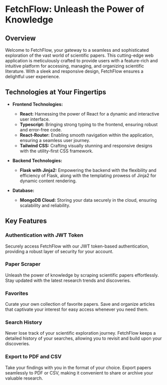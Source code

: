 # FetchFlow: Unleash the Power of Knowledge

## Overview
Welcome to FetchFlow, your gateway to a seamless and sophisticated exploration of the vast world of scientific papers. This cutting-edge web application is meticulously crafted to provide users with a feature-rich and intuitive platform for accessing, managing, and organizing scientific literature. With a sleek and responsive design, FetchFlow ensures a delightful user experience.

## Technologies at Your Fingertips
- **Frontend Technologies:**
  - **React:** Harnessing the power of React for a dynamic and interactive user interface.
  - **Typescript:** Bringing strong typing to the frontend, ensuring robust and error-free code.
  - **React-Router:** Enabling smooth navigation within the application, ensuring a seamless user journey.
  - **Tailwind CSS:** Crafting visually stunning and responsive designs with the utility-first CSS framework.

- **Backend Technologies:**
  - **Flask with Jinja2:** Empowering the backend with the flexibility and efficiency of Flask, along with the templating prowess of Jinja2 for dynamic content rendering.

- **Database:**
  - **MongoDB Cloud:** Storing your data securely in the cloud, ensuring scalability and reliability.

## Key Features

### Authentication with JWT Token
Securely access FetchFlow with our JWT token-based authentication, providing a robust layer of security for your account.

### Paper Scraper
Unleash the power of knowledge by scraping scientific papers effortlessly. Stay updated with the latest research trends and discoveries.

### Favorites
Curate your own collection of favorite papers. Save and organize articles that captivate your interest for easy access whenever you need them.

### Search History
Never lose track of your scientific exploration journey. FetchFlow keeps a detailed history of your searches, allowing you to revisit and build upon your discoveries.

### Export to PDF and CSV
Take your findings with you in the format of your choice. Export papers seamlessly to PDF or CSV, making it convenient to share or archive your valuable research.

